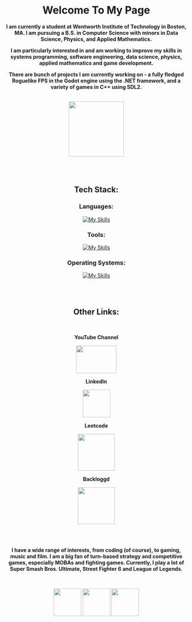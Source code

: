 <div align="center">

# **Welcome To My Page**

**I am currently a student at Wentworth Institute of Technology in Boston, MA. I am pursuing a B.S. in Computer Science with minors in Data Science, Physics, and Applied Mathematics.**

**I am particularly interested in and am working to improve my skills in systems programming, software engineering, data science, physics, applied mathematics and game development.**

**There are bunch of projects I am currently working on - a fully fledged Roguelike FPS in the Godot engine using the .NET framework, and a variety of games in C++ using SDL2.**

<br>

<img src="https://media.licdn.com/dms/image/v2/C4E0BAQEoSBayCOZ6Gw/company-logo_200_200/company-logo_200_200/0/1642534955373/wentworth_computing_data_science_logo?e=2147483647&v=beta&t=kj9O0B3yuACufgSZN8ZuIO1fk7Pw_ayjAejJ99ne1yU" width="150" height="150"> 

<br><br>

## Tech Stack:

### Languages:
[![My Skills](https://skillicons.dev/icons?i=java,py,cpp,c,cs,r,mysql,lua,powershell,bash&perline=5)](https://skillicons.dev)

### Tools:
[![My Skills](https://skillicons.dev/icons?i=eclipse,visualstudio,vscode,godot,robloxstudio,maven,postman,vim,cmake,blender&perline=5)](https://skillicons.dev)

### Operating Systems:
[![My Skills](https://skillicons.dev/icons?i=windows,linux,ubuntu,kali,raspberrypi&perline=5)](https://skillicons.dev)

<br><br>

## Other Links:

<br>

**YouTube Channel**

<a href="https://www.youtube.com/@CodeLock2026">
  <img src="https://upload.wikimedia.org/wikipedia/commons/e/ef/Youtube_logo.png" width="110" height="75">
</a>

<br>

**LinkedIn**

<a href="https://www.linkedin.com/in/kyle-shott-141359217/">
  <img src="https://upload.wikimedia.org/wikipedia/commons/c/ca/LinkedIn_logo_initials.png" width="75" height="75">
</a>

<br>

**Leetcode**

<a href="https://leetcode.com/u/Code_Lock/">
  <img src="https://leetcode.com/static/images/LeetCode_logo_rvs.png" width="100" height="100">
</a>

**Backloggd**

<a href="https://backloggd.com/u/SixtyFour/">
  <img src="https://pbs.twimg.com/profile_images/1541908760607821824/3Am5dmsx_400x400.jpg" width="100" height="100">
</a>


<br><br>


**I have a wide range of interests, from coding (of course), to gaming, music and film. I am a big fan of turn-based strategy and competitive games, especially MOBAs and fighting games. Currently, I play a lot of Super Smash Bros. Ultimate, Street Fighter 6 and League of Legends.**

<br>

<img src="https://art.pixilart.com/e5c527ac2b99c5f.png" width="75" height="75">     <img src="https://cdn2.steamgriddb.com/icon/6622392eb0d8dfdacc44c7f7397ce4ab.png" width="75" height="75">     <img src="https://preview.redd.it/ennd5zljlql21.png?width=256&format=png&auto=webp&s=d699fed3ae40c76c8735354c175a07b74d2e1e03" width="75" height="75">



</div>


<!--
**kyshott/kyshott** is a ✨ _special_ ✨ repository because its `README.md` (this file) appears on your GitHub profile.

Here are some ideas to get you started:

- 🔭 I’m currently working on ...
- 🌱 I’m currently learning ...
- 👯 I’m looking to collaborate on ...
- 🤔 I’m looking for help with ...
- 💬 Ask me about ...
- 📫 How to reach me: ...
- 😄 Pronouns: ...
- ⚡ Fun fact: ...
-->
